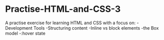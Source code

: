 # Practise-HTML-and-CSS-3
A practise exercise for learning HTML and CSS with a focus on:
-Development Tools
-Structuring content
-Inline vs block elements
-the Box model
-:hover state
